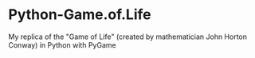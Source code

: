 # Python-Game.of.Life
My replica of the "Game of Life" (created by mathematician John Horton Conway) in Python with PyGame
